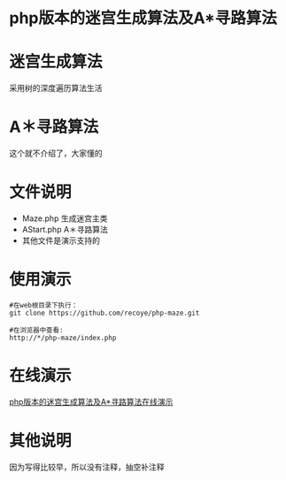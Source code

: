 php版本的迷宫生成算法及A*寻路算法
=============
# 迷宫生成算法
采用树的深度遍历算法生活
# A＊寻路算法
这个就不介绍了，大家懂的
# 文件说明
* Maze.php 生成迷宫主类
* AStart.php A＊寻路算法
* 其他文件是演示支持的

# 使用演示
~~~
#在web根目录下执行：
git clone https://github.com/recoye/php-maze.git

#在浏览器中查看:
http://*/php-maze/index.php
~~~

# 在线演示
[php版本的迷宫生成算法及A*寻路算法在线演示](http://www.recoye.com/maze/index.php)
# 其他说明
因为写得比较早，所以没有注释，抽空补注释